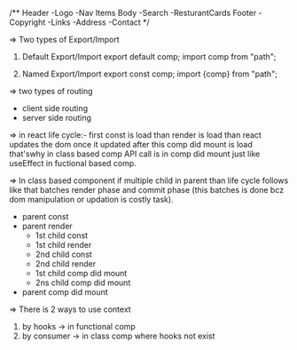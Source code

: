 /** 
Header
  -Logo
  -Nav Items
Body
  -Search
  -ResturantCards
Footer
  -Copyright
  -Links
  -Address
  -Contact
*/

=> Two types of Export/Import
1) Default Export/Import
  export default comp;
  import comp from "path";

2) Named Export/Import
  export const comp;
  import {comp} from "path";

=> two types of routing
 - client side routing
 - server side routing

=> in react life cycle:-
  first const is load than render is load than react updates the dom once it updated after this comp did mount is load that'swhy in class based comp API call is in comp did mount just like useEffect in fuctional based comp.
 
=> In class based component if multiple child in parent than life cycle follows like that batches render phase and commit phase (this batches is done bcz dom manipulation or updation is costly task).
  - parent const
  - parent render
    - 1st child const
    - 1st child render
    - 2nd child const
    - 2nd child render
    - 1st child comp did mount
    - 2ns child comp did mount
  - parent comp did mount 

  => There is 2 ways to use context
  1) by hooks -> in functional comp
  2) by consumer -> in class comp where hooks not exist